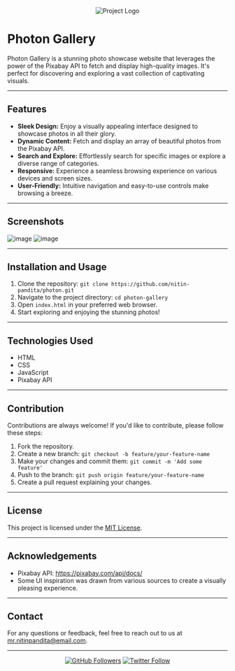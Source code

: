 <p align="center">
  <img src="https://github.com/nitin-pandita/Photon/assets/91310284/bcd97bd0-281c-41f0-a165-9486782424b6" alt="Project Logo">
</p>

# Photon Gallery

Photon Gallery is a stunning photo showcase website that leverages the power of the Pixabay API to fetch and display high-quality images. It's perfect for discovering and exploring a vast collection of captivating visuals.

---

## Features

- **Sleek Design:** Enjoy a visually appealing interface designed to showcase photos in all their glory.
- **Dynamic Content:** Fetch and display an array of beautiful photos from the Pixabay API.
- **Search and Explore:** Effortlessly search for specific images or explore a diverse range of categories.
- **Responsive:** Experience a seamless browsing experience on various devices and screen sizes.
- **User-Friendly:** Intuitive navigation and easy-to-use controls make browsing a breeze.

---

## Screenshots

<!-- Add screenshots of your website in action -->
![image](https://github.com/nitin-pandita/Photon/assets/91310284/ae57713a-2d1c-4ce9-996d-0ecfd9c24e78)
![image](https://github.com/nitin-pandita/Photon/assets/91310284/471432be-34ef-45ee-a9df-0e99ea324dda)

---

## Installation and Usage

1. Clone the repository: `git clone https://github.com/nitin-pandita/photon.git`
2. Navigate to the project directory: `cd photon-gallery`
3. Open `index.html` in your preferred web browser.
4. Start exploring and enjoying the stunning photos!

---

## Technologies Used

- HTML
- CSS
- JavaScript
- Pixabay API

---

## Contribution

Contributions are always welcome! If you'd like to contribute, please follow these steps:

1. Fork the repository.
2. Create a new branch: `git checkout -b feature/your-feature-name`
3. Make your changes and commit them: `git commit -m 'Add some feature'`
4. Push to the branch: `git push origin feature/your-feature-name`
5. Create a pull request explaining your changes.

---

## License

This project is licensed under the [MIT License](LICENSE).

---

## Acknowledgements

- Pixabay API: https://pixabay.com/api/docs/
- Some UI inspiration was drawn from various sources to create a visually pleasing experience.

---

## Contact

For any questions or feedback, feel free to reach out to us at mr.nitinpandita@email.com.

---

<p align="center">
  <a href="https://github.com/nitin-pandita" target="_blank"><img alt="GitHub Followers" src="https://img.shields.io/github/followers/nitin-pandita?style=social"></a>
  <a href="https://twitter.com/nitintwts" target="_blank"><img alt="Twitter Follow" src="https://img.shields.io/twitter/follow/nitintwts?style=social"></a>
</p>
